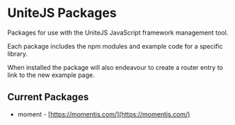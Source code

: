 # UniteJS Packages

Packages for use with the UniteJS JavaScript framework management tool.

Each package includes the npm modules and example code for a specific library.

When installed the package will also endeavour to create a router entry to link to the new example page.

## Current Packages

* moment - [https://momentjs.com/](https://momentjs.com/)

[license-image]: http://img.shields.io/badge/license-MIT-blue.svg?style=flat
[license-url]: LICENSE

[npm-url]: https://npmjs.org/package/unitejs-packages
[npm-version-image]: http://img.shields.io/npm/v/unitejs-packages.svg?style=flat
[npm-downloads-image]: http://img.shields.io/npm/dm/unitejs-packages.svg?style=flat
